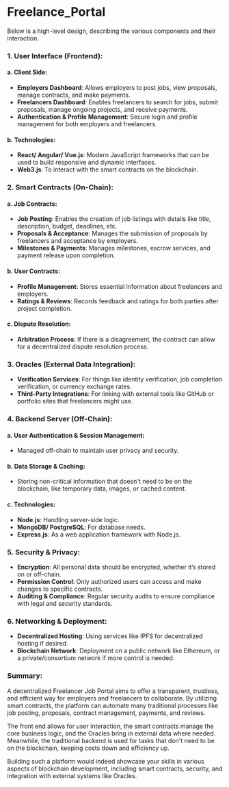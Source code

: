 # Freelance_Portal

Below is a high-level design, describing the various components and their interaction.

### 1. **User Interface (Frontend)**:
#### a. **Client Side**:
   - **Employers Dashboard**: Allows employers to post jobs, view proposals, manage contracts, and make payments.
   - **Freelancers Dashboard**: Enables freelancers to search for jobs, submit proposals, manage ongoing projects, and receive payments.
   - **Authentication & Profile Management**: Secure login and profile management for both employers and freelancers.

#### b. **Technologies**:
   - **React/ Angular/ Vue.js**: Modern JavaScript frameworks that can be used to build responsive and dynamic interfaces.
   - **Web3.js**: To interact with the smart contracts on the blockchain.

### 2. **Smart Contracts (On-Chain)**:
#### a. **Job Contracts**:
   - **Job Posting**: Enables the creation of job listings with details like title, description, budget, deadlines, etc.
   - **Proposals & Acceptance**: Manages the submission of proposals by freelancers and acceptance by employers.
   - **Milestones & Payments**: Manages milestones, escrow services, and payment release upon completion.

#### b. **User Contracts**:
   - **Profile Management**: Stores essential information about freelancers and employers.
   - **Ratings & Reviews**: Records feedback and ratings for both parties after project completion.

#### c. **Dispute Resolution**:
   - **Arbitration Process**: If there is a disagreement, the contract can allow for a decentralized dispute resolution process.

### 3. **Oracles (External Data Integration)**:
   - **Verification Services**: For things like identity verification, job completion verification, or currency exchange rates.
   - **Third-Party Integrations**: For linking with external tools like GitHub or portfolio sites that freelancers might use.

### 4. **Backend Server (Off-Chain)**:
#### a. **User Authentication & Session Management**:
   - Managed off-chain to maintain user privacy and security.

#### b. **Data Storage & Caching**:
   - Storing non-critical information that doesn't need to be on the blockchain, like temporary data, images, or cached content.

#### c. **Technologies**:
   - **Node.js**: Handling server-side logic.
   - **MongoDB/ PostgreSQL**: For database needs.
   - **Express.js**: As a web application framework with Node.js.

### 5. **Security & Privacy**:
   - **Encryption**: All personal data should be encrypted, whether it’s stored on or off-chain.
   - **Permission Control**: Only authorized users can access and make changes to specific contracts.
   - **Auditing & Compliance**: Regular security audits to ensure compliance with legal and security standards.

### 6. **Networking & Deployment**:
   - **Decentralized Hosting**: Using services like IPFS for decentralized hosting if desired.
   - **Blockchain Network**: Deployment on a public network like Ethereum, or a private/consortium network if more control is needed.

### Summary:
A decentralized Freelancer Job Portal aims to offer a transparent, trustless, and efficient way for employers and freelancers to collaborate. By utilizing smart contracts, the platform can automate many traditional processes like job posting, proposals, contract management, payments, and reviews.

The front end allows for user interaction, the smart contracts manage the core business logic, and the Oracles bring in external data where needed. Meanwhile, the traditional backend is used for tasks that don't need to be on the blockchain, keeping costs down and efficiency up.

Building such a platform would indeed showcase your skills in various aspects of blockchain development, including smart contracts, security, and integration with external systems like Oracles.
